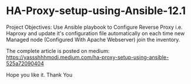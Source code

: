 # HA-Proxy-setup-using-Ansible-12.1

Project Objectives:
 Use Ansible playbook to Configure Reverse Proxy i.e. Haproxy and update it's configuration file automatically on each time new Managed node (Configured With Apache Webserver) join the inventory.
 
 The complete article is posted on medium: 
 https://yassshhhmodi.medium.com/ha-proxy-setup-using-ansible-525a72090404
 
 Hope you like it.
 Thank You
